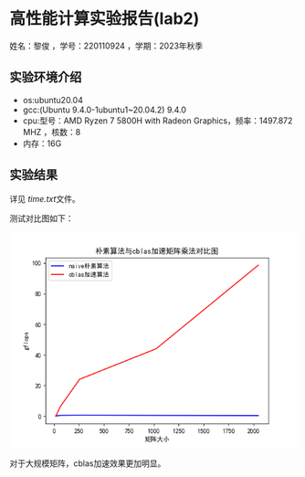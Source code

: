 # 高性能计算实验报告(lab2)

姓名：黎俊 ，学号：220110924 ，学期：2023年秋季

## 实验环境介绍

- os:ubuntu20.04
- gcc:(Ubuntu 9.4.0-1ubuntu1~20.04.2) 9.4.0
- cpu:型号：AMD Ryzen 7 5800H with Radeon Graphics，频率：1497.872 MHZ ，核数：8
- 内存：16G

## 实验结果

详见 *time.txt*文件。

测试对比图如下：

![实验结果图](answer.png)

对于大规模矩阵，cblas加速效果更加明显。
